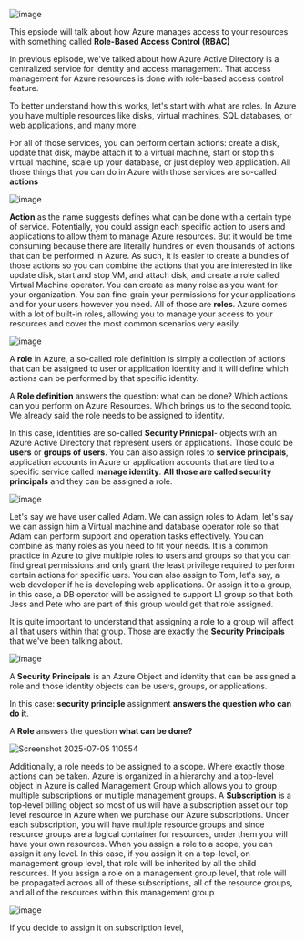 ![image](https://github.com/user-attachments/assets/6635aa7f-4ad5-4736-9412-0766c2472793)

This epsiode will talk about how Azure manages access to your resources with something called **Role-Based Access Control (RBAC)**

In previous episode, we've talked about how Azure Active Directory is a centralized service for identity and access management. That access management for Azure resources is done with role-based access control feature. 

To better understand how this works, let's start with what are roles. In Azure you have multiple resources like disks, virtual machines, SQL databases, or web applications, and many more. 

For all of those services, you can perform certain actions: create a disk, update that disk, maybe attach it to a virtual machine, start or stop this virtual machine, scale up your database, or just deploy web application. All those things that you can do in Azure with those services are so-called **actions**


![image](https://github.com/user-attachments/assets/8d1ea739-d7d7-415e-b812-a48464c441de)

**Action** as the name suggests defines what can be done with a certain type of service. Potentially, you could assign each specific action to users and applications to allow them to manage Azure resources. But it would be time consuming because there are literally hundres or even thousands of actions that can be performed in Azure. As such, it is easier to create a bundles of those actions so you can combine the actions that you are interested in like update disk, start and stop VM, and attach disk, and create a role called Virtual Machine operator. You can create as many rolse as you want for your organization. You can fine-grain your permissions for your applications and for your users however you need. All of those are **roles**. Azure comes with a lot of built-in roles, allowing you to manage your access to your resources and cover the most common scenarios very easily.

![image](https://github.com/user-attachments/assets/9a463e65-9601-4b74-b8f7-352faa2de229)

A **role** in Azure, a so-called role definition is simply a collection of actions that can be assigned to user or application identity and it will define which actions can be performed by that specific identity. 

A **Role definition** answers the question: what can be done? Which actions can you perform on Azure Resources.
Which brings us to the second topic. We already said the role needs to be assigned to identity. 

In this case, identities are so-called **Security Prinicpal**- objects with an Azure Active Directory that represent users or applications. Those could be **users** or **groups of users**. You can also assign roles to **service principals**, application accounts in Azure or application accounts that are tied to a specific service called **manage identity**. **All those are called security principals** and they can be assigned a role.

![image](https://github.com/user-attachments/assets/5e168bb3-874e-41bd-96ed-2ff6e8cc1680)


Let's say we have user called Adam. We can assign roles to Adam, let's say we can assign him a Virtual machine and database operator role so that Adam can perform support and operation tasks effectively. You can combine as many roles as you need to fit your needs. It is a common practice in Azure to give multiple roles to users and groups so that you can find great permissions and only grant the least privilege required to perform certain actions for specific usrs. You can also assign to Tom, let's say, a web developer if he is developing web applications. Or assign it to a group, in this case, a DB operator will be assigned to support L1 group so that both Jess and Pete who are part of this group would get that role assigned. 

It is quite important to understand that assigning a role to a group will affect all that users within that group. 
Those are exactly the **Security Principals** that we've been talking about.

![image](https://github.com/user-attachments/assets/a3659bf0-b2ca-4799-ae8f-da269f7dc0f0)


A **Security Principals** is an Azure Object and identity that can be assigned a role and those identity objects can be users, groups, or applications.

In this case:
**security principle** assignment **answers the question who can do it**. 

A **Role** answers the question **what can be done?**

![Screenshot 2025-07-05 110554](https://github.com/user-attachments/assets/9adfa8d2-1dc4-4228-bd38-b6746611f121)


Additionally, a role needs to be assigned to a scope. Where exactly those actions can be taken. Azure is organized in a hierarchy and a top-level object in Azure is called Management Group which allows you to group multiple subscriptions or multiple management groups. A **Subscription** is a top-level billing object so most of us will have a subscription asset our top level resource in Azure when we purchase our Azure subscriptions. Under each subscription, you will have multiple resource groups and since resource groups are a logical container for resources, under them you will have your own resources. When you assign a role to a scope, you can assign it any level.
In this case, if you assign it on a top-level, on management group level, that role will be inherited by all the child resources. If you assign a role on a management group level, that role will be propagated acroos all of these subscriptions, all of the resource groups, and all of the resources within this management group
 
![image](https://github.com/user-attachments/assets/56da0de5-52aa-495e-9237-d20157c92818)


If you decide to assign it on subscription level,
